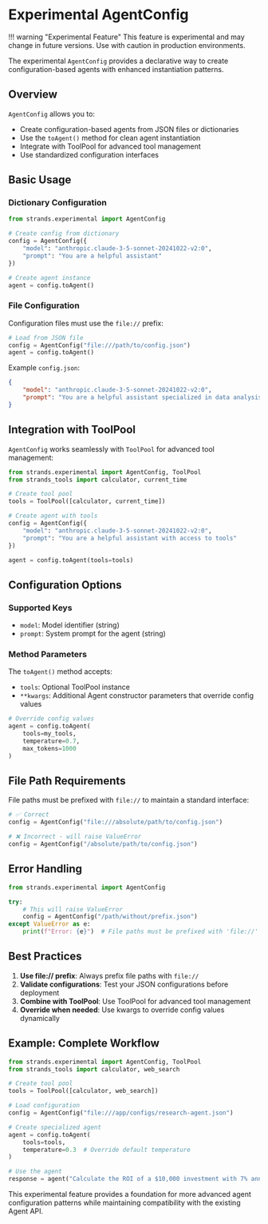 # Experimental AgentConfig

!!! warning "Experimental Feature"
    This feature is experimental and may change in future versions. Use with caution in production environments.

The experimental `AgentConfig` provides a declarative way to create configuration-based agents with enhanced instantiation patterns.

## Overview

`AgentConfig` allows you to:

- Create configuration-based agents from JSON files or dictionaries
- Use the `toAgent()` method for clean agent instantiation
- Integrate with ToolPool for advanced tool management
- Use standardized configuration interfaces

## Basic Usage

### Dictionary Configuration

```python
from strands.experimental import AgentConfig

# Create config from dictionary
config = AgentConfig({
    "model": "anthropic.claude-3-5-sonnet-20241022-v2:0",
    "prompt": "You are a helpful assistant"
})

# Create agent instance
agent = config.toAgent()
```

### File Configuration

Configuration files must use the `file://` prefix:

```python
# Load from JSON file
config = AgentConfig("file:///path/to/config.json")
agent = config.toAgent()
```

Example `config.json`:
```json
{
    "model": "anthropic.claude-3-5-sonnet-20241022-v2:0",
    "prompt": "You are a helpful assistant specialized in data analysis"
}
```

## Integration with ToolPool

`AgentConfig` works seamlessly with `ToolPool` for advanced tool management:

```python
from strands.experimental import AgentConfig, ToolPool
from strands_tools import calculator, current_time

# Create tool pool
tools = ToolPool([calculator, current_time])

# Create agent with tools
config = AgentConfig({
    "model": "anthropic.claude-3-5-sonnet-20241022-v2:0",
    "prompt": "You are a helpful assistant with access to tools"
})

agent = config.toAgent(tools=tools)
```

## Configuration Options

### Supported Keys

- `model`: Model identifier (string)
- `prompt`: System prompt for the agent (string)

### Method Parameters

The `toAgent()` method accepts:

- `tools`: Optional ToolPool instance
- `**kwargs`: Additional Agent constructor parameters that override config values

```python
# Override config values
agent = config.toAgent(
    tools=my_tools,
    temperature=0.7,
    max_tokens=1000
)
```

## File Path Requirements

File paths must be prefixed with `file://` to maintain a standard interface:

```python
# ✅ Correct
config = AgentConfig("file:///absolute/path/to/config.json")

# ❌ Incorrect - will raise ValueError
config = AgentConfig("/absolute/path/to/config.json")
```

## Error Handling

```python
from strands.experimental import AgentConfig

try:
    # This will raise ValueError
    config = AgentConfig("/path/without/prefix.json")
except ValueError as e:
    print(f"Error: {e}")  # File paths must be prefixed with 'file://'
```

## Best Practices

1. **Use file:// prefix**: Always prefix file paths with `file://`
2. **Validate configurations**: Test your JSON configurations before deployment
3. **Combine with ToolPool**: Use ToolPool for advanced tool management
4. **Override when needed**: Use kwargs to override config values dynamically

## Example: Complete Workflow

```python
from strands.experimental import AgentConfig, ToolPool
from strands_tools import calculator, web_search

# Create tool pool
tools = ToolPool([calculator, web_search])

# Load configuration
config = AgentConfig("file:///app/configs/research-agent.json")

# Create specialized agent
agent = config.toAgent(
    tools=tools,
    temperature=0.3  # Override default temperature
)

# Use the agent
response = agent("Calculate the ROI of a $10,000 investment with 7% annual return over 5 years")
```

This experimental feature provides a foundation for more advanced agent configuration patterns while maintaining compatibility with the existing Agent API.
